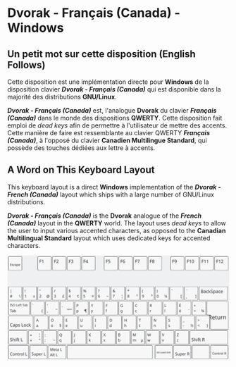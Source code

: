 # Dvorak - Français (Canada) - Windows

## Un petit mot sur cette disposition (English Follows)

Cette disposition est une implémentation directe pour **Windows** de la disposition clavier **_Dvorak - Français (Canada)_** qui est disponible dans la majorité des distributions **GNU/Linux**.

**_Dvorak - Français (Canada)_** est, l'analogue **Dvorak** du clavier **_Français (Canada)_** dans le monde des dispositions **QWERTY**. Cette disposition fait emploi de _dead keys_ afin de permettre à l'utilisateur de mettre des accents. Cette manière de faire est ressemblante au clavier QWERTY **_Français (Canada)_**, à l'opposé du clavier **Canadien Multilingue Standard**, qui possède des touches dédiées aux lettre à accents.
## A Word on This Keyboard Layout
This keyboard layout is a direct **Windows** implementation of the **_Dvorak - French (Canada)_** layout which ships with a large number of GNU/Linux distributions. 

**_Dvorak - Français (Canada)_** is the **Dvorak** analogue of the **_French (Canada)_** layout in the **QWERTY** world. The layout uses _dead keys_ to allow the user to input various accented characters, as opposed to the **Canadian Multilingual Standard** layout which uses dedicated keys for accented characters.

![](assets/layout.png)